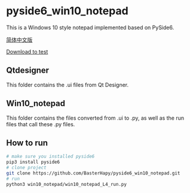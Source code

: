 # pyside6_win10_notepad
This is a Windows 10 style notepad implemented based on PySide6.

[简体中文版](./)

[Download to test](https://github.com/BasterHapy/pyside6_win10_notepad/releases/tag/test)

## Qtdesigner 
This folder contains the .ui files from Qt Designer.

## Win10_notepad
This folder contains the files converted from .ui to .py, as well as the run files that call these .py files.

## How to run
```bash
# make sure you installed pyside6
pip3 install pyside6
# clone project 
git clone https://github.com/BasterHapy/pyside6_win10_notepad.git
# run
python3 win10_notepad/win10_notepad_L4_run.py 
```
